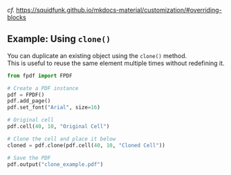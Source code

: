 _cf._ https://squidfunk.github.io/mkdocs-material/customization/#overriding-blocks
## Example: Using `clone()`

You can duplicate an existing object using the `clone()` method.  
This is useful to reuse the same element multiple times without redefining it.

```python
from fpdf import FPDF

# Create a PDF instance
pdf = FPDF()
pdf.add_page()
pdf.set_font("Arial", size=16)

# Original cell
pdf.cell(40, 10, "Original Cell")

# Clone the cell and place it below
cloned = pdf.clone(pdf.cell(40, 10, "Cloned Cell"))

# Save the PDF
pdf.output("clone_example.pdf")
